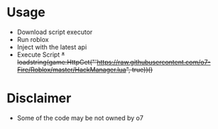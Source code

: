 

# Usage
* Download script executor
* Run roblox
* Inject with the latest api
* Execute Script
~~* loadstring(game:HttpGet("'https://raw.githubusercontent.com/o7-Fire/Roblox/master/HackManager.lua", true))()~~
# Disclaimer

* Some of the code may be not owned by o7

